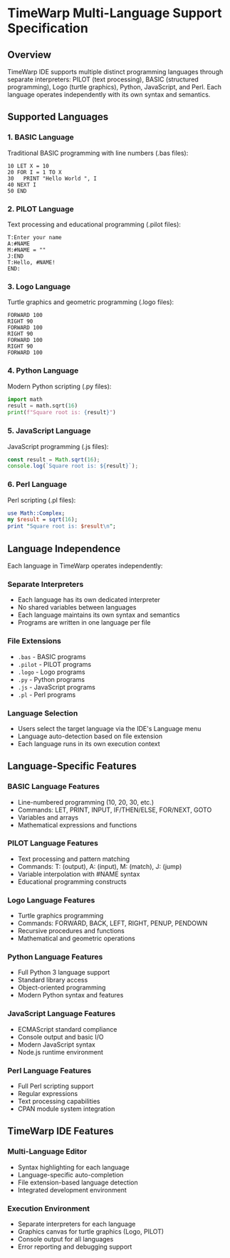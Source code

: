 # TimeWarp Multi-Language Support Specification

## Overview
TimeWarp IDE supports multiple distinct programming languages through separate interpreters: PILOT (text processing), BASIC (structured programming), Logo (turtle graphics), Python, JavaScript, and Perl. Each language operates independently with its own syntax and semantics.

## Supported Languages

### 1. BASIC Language
Traditional BASIC programming with line numbers (.bas files):
```basic
10 LET X = 10
20 FOR I = 1 TO X
30   PRINT "Hello World ", I
40 NEXT I
50 END
```

### 2. PILOT Language
Text processing and educational programming (.pilot files):
```pilot
T:Enter your name
A:#NAME
M:#NAME = ""
J:END
T:Hello, #NAME!
END:
```

### 3. Logo Language
Turtle graphics and geometric programming (.logo files):
```logo
FORWARD 100
RIGHT 90
FORWARD 100
RIGHT 90
FORWARD 100
RIGHT 90
FORWARD 100
```

### 4. Python Language
Modern Python scripting (.py files):
```python
import math
result = math.sqrt(16)
print(f"Square root is: {result}")
```

### 5. JavaScript Language
JavaScript programming (.js files):
```javascript
const result = Math.sqrt(16);
console.log(`Square root is: ${result}`);
```

### 6. Perl Language
Perl scripting (.pl files):
```perl
use Math::Complex;
my $result = sqrt(16);
print "Square root is: $result\n";
```

## Language Independence

Each language in TimeWarp operates independently:

### Separate Interpreters
- Each language has its own dedicated interpreter
- No shared variables between languages
- Each language maintains its own syntax and semantics
- Programs are written in one language per file

### File Extensions
- `.bas` - BASIC programs
- `.pilot` - PILOT programs  
- `.logo` - Logo programs
- `.py` - Python programs
- `.js` - JavaScript programs
- `.pl` - Perl programs

### Language Selection
- Users select the target language via the IDE's Language menu
- Language auto-detection based on file extension
- Each language runs in its own execution context

## Language-Specific Features

### BASIC Language Features
- Line-numbered programming (10, 20, 30, etc.)
- Commands: LET, PRINT, INPUT, IF/THEN/ELSE, FOR/NEXT, GOTO
- Variables and arrays
- Mathematical expressions and functions

### PILOT Language Features  
- Text processing and pattern matching
- Commands: T: (output), A: (input), M: (match), J: (jump)
- Variable interpolation with #NAME syntax
- Educational programming constructs

### Logo Language Features
- Turtle graphics programming
- Commands: FORWARD, BACK, LEFT, RIGHT, PENUP, PENDOWN
- Recursive procedures and functions
- Mathematical and geometric operations

### Python Language Features
- Full Python 3 language support
- Standard library access
- Object-oriented programming
- Modern Python syntax and features

### JavaScript Language Features
- ECMAScript standard compliance
- Console output and basic I/O
- Modern JavaScript syntax
- Node.js runtime environment

### Perl Language Features
- Full Perl scripting support
- Regular expressions
- Text processing capabilities
- CPAN module system integration

## TimeWarp IDE Features

### Multi-Language Editor
- Syntax highlighting for each language
- Language-specific auto-completion
- File extension-based language detection
- Integrated development environment

### Execution Environment
- Separate interpreters for each language
- Graphics canvas for turtle graphics (Logo, PILOT)
- Console output for all languages
- Error reporting and debugging support